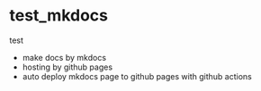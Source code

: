 # test_mkdocs

test
* make docs by mkdocs
* hosting by github pages
* auto deploy mkdocs page to github pages with github actions

